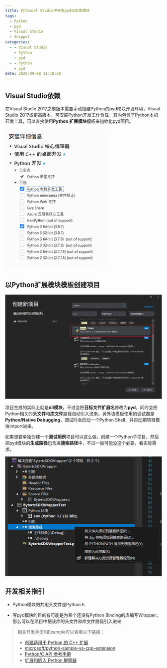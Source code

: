 ```yaml
---
title: 在Visual Studio中开发pyd动态库模块
tags:
  - Python
  - pyd
  - Visual Studio
  - Snippet
categories:
  - - Visual Studio
    - Python
    - pyd
  - - Python
    - pyd
date: 2022-09-08 11:10:30
---
```



## Visual Studio依赖

在Visual Studio 2017之前版本需要手动搭建Python的pyd模块开发环境，Visual Studio 2017或更高版本，可安装Python开发工作负载，其内包含了Python本机开发工具，可以直接使用**Python 扩展模块**模板来初始化pyd项目。

![](../images/post/visual_studio_pyd_dev/visual_studio_install_python_dev_tool.png)

## 以Python扩展模块模板创建项目

![](../images/post/visual_studio_pyd_dev/visual_studio_create_pyd_project.png)

项目生成的实际上就是**dll模块**，不过会把**目标文件扩展名**修改为**pyd**，同时会把Python相关的**头文件**和**库文件**路径自动引入进来。另外该模板使用的调试器是**Python/Native Debugging**，调试时会启动一个Python Shell，并自动把项目模块import进来。

如果想要单独创建一个**测试用例**项目可以这么做，创建一个Python子项目，然后把pyd模块的**生成路径**包含进**搜索路径**中，不过一般可能没这个必要，看实际需求。

![](../images/post/visual_studio_pyd_dev/testcase_subproject.png)

## 开发相关指引

- Python模块的共用头文件是Python.h

- 写pyd模块的目的有可能是为某个还没有Python Binding的库编写Wrapper，那么可以在项目中把该库的头文件和库文件路径引入进来

> 相关开发手册和Example可以查看以下链接：
>
> - [创建适用于 Python 的 C++ 扩展](https://docs.microsoft.com/zh-cn/visualstudio/python/working-with-c-cpp-python-in-visual-studio?view=vs-2022)
> - [microsoft/python-sample-vs-cpp-extension](https://github.com/Microsoft/python-sample-vs-cpp-extension)
> - [Python/C API 参考手册](https://docs.python.org/zh-cn/3/c-api/index.html)
> - [扩展和嵌入 Python 解释器](https://docs.python.org/zh-cn/3/extending/index.html)

